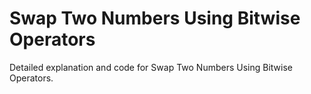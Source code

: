 # Swap Two Numbers Using Bitwise Operators

Detailed explanation and code for Swap Two Numbers Using Bitwise Operators.
